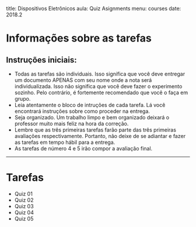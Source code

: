 title: Dispositivos Eletrônicos
aula: Quiz Asignments
menu: courses
date: 2018.2

Informações sobre as tarefas
============================

## Instruções iniciais:
* Todas as tarefas são individuais. Isso significa que você deve entregar um documento APENAS com seu nome onde a nota será individualizada. Isso não significa que você deve fazer o experimento sozinho. Pelo contrário, é fortemente recomendado que você o faça em grupo.
* Leia atentamente o bloco de intruções de cada tarefa. Lá você encontrará instruções sobre como proceder na entrega.
* Seja organizado. Um trabalho limpo e bem organizado deixará o professor muito mais feliz na hora da correção.
* Lembre que as três primeiras tarefas farão parte das três primeiras avaliações respectivamente. Portanto, não deixe de se adiantar e fazer as tarefas em tempo hábil para a entrega.
* As tarefas de número 4 e 5 irão compor a avaliação final.

---

# Tarefas

* Quiz 01
* Quiz 02
* Quiz 03
* Quiz 04
* Quiz 05
